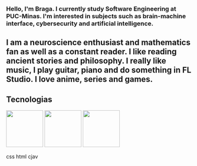 ### Hello, I'm Braga. I currently study Software Engineering at PUC-Minas. I'm interested in subjects such as brain-machine interface, cybersecurity and artificial intelligence.

## I am a neuroscience enthusiast and mathematics fan as well as a constant reader. I like reading ancient stories and philosophy. I really like music, I play guitar, piano and do something in FL Studio. I love anime, series and games.

## Tecnologias 
<img height="100px" width="100px" src="https://cdn.jsdelivr.net/gh/devicons/devicon@latest/icons/cplusplus/cplusplus-original.svg" /> <img height="100px" width="100px" src="https://cdn.jsdelivr.net/gh/devicons/devicon@latest/icons/bootstrap/bootstrap-original-wordmark.svg"/> <img height="100px" width="100px" src="https://cdn.jsdelivr.net/gh/devicons/devicon@latest/icons/arduino/arduino-original.svg" />

css
html
cjav
          
          
          

